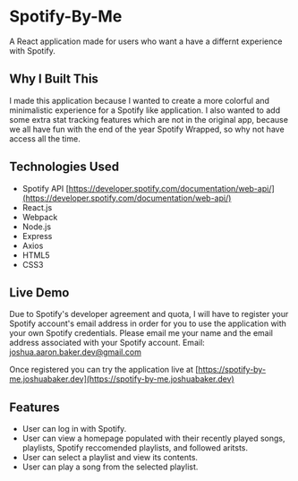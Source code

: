 # Spotify-By-Me

A React application made for users who want a have a differnt experience with Spotify.

## Why I Built This

I made this application because I wanted to create a more colorful and minimalistic experience for a Spotify like application.
I also wanted to add some extra stat tracking features which are not in the original app, because we all have fun with the end
of the year Spotify Wrapped, so why not have access all the time.

## Technologies Used

- Spotify API [https://developer.spotify.com/documentation/web-api/](https://developer.spotify.com/documentation/web-api/)
- React.js
- Webpack
- Node.js
- Express
- Axios
- HTML5
- CSS3

## Live Demo

Due to Spotify's developer agreement and quota, I will have to register your Spotify account's email address in order
for you to use the application with your own Spotify credentials. Please email me your name and the email address associated
with your Spotify account. Email: joshua.aaron.baker.dev@gmail.com

Once registered you can try the application live at [https://spotify-by-me.joshuabaker.dev](https://spotify-by-me.joshuabaker.dev)

## Features

- User can log in with Spotify.
- User can view a homepage populated with their recently played songs, playlists, Spotify reccomended playlists, and followed aritsts.
- User can select a playlist and view its contents.
- User can play a song from the selected playlist.
